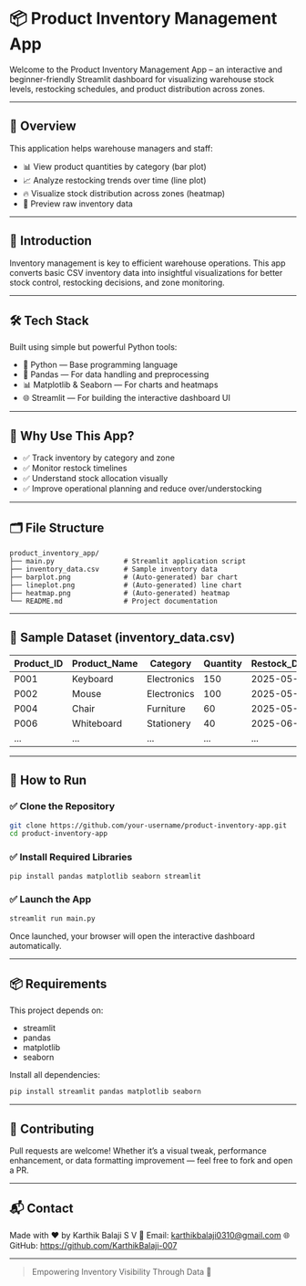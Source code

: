 # 📦 Product Inventory Management App

Welcome to the Product Inventory Management App – an interactive and beginner-friendly Streamlit dashboard for visualizing warehouse stock levels, restocking schedules, and product distribution across zones.

---

## 📌 Overview

This application helps warehouse managers and staff:

- 📊 View product quantities by category (bar plot)  
- 📈 Analyze restocking trends over time (line plot)  
- 🔥 Visualize stock distribution across zones (heatmap)  
- 📄 Preview raw inventory data  

---

## 🎯 Introduction

Inventory management is key to efficient warehouse operations. This app converts basic CSV inventory data into insightful visualizations for better stock control, restocking decisions, and zone monitoring.

---

## 🛠️ Tech Stack

Built using simple but powerful Python tools:

- 🐍 Python — Base programming language  
- 🧪 Pandas — For data handling and preprocessing  
- 📊 Matplotlib & Seaborn — For charts and heatmaps  
- 🌐 Streamlit — For building the interactive dashboard UI  

---

## 🧠 Why Use This App?

- ✅ Track inventory by category and zone  
- ✅ Monitor restock timelines  
- ✅ Understand stock allocation visually  
- ✅ Improve operational planning and reduce over/understocking  

---

## 🗂️ File Structure

```
product_inventory_app/
├── main.py                 # Streamlit application script
├── inventory_data.csv      # Sample inventory data
├── barplot.png             # (Auto-generated) bar chart
├── lineplot.png            # (Auto-generated) line chart
├── heatmap.png             # (Auto-generated) heatmap
└── README.md               # Project documentation
```

---

## 📄 Sample Dataset (inventory_data.csv)

| Product_ID | Product_Name   | Category    | Quantity | Restock_Date | Zone |
|------------|----------------|-------------|----------|--------------|------|
| P001       | Keyboard        | Electronics | 150      | 2025-05-25   | A1   |
| P002       | Mouse           | Electronics | 100      | 2025-05-30   | A2   |
| P004       | Chair           | Furniture   | 60       | 2025-05-27   | B1   |
| P006       | Whiteboard      | Stationery  | 40       | 2025-06-03   | C1   |
| ...        | ...             | ...         | ...      | ...          | ...  |

---

## 🚀 How to Run

### ✅ Clone the Repository

```bash
git clone https://github.com/your-username/product-inventory-app.git
cd product-inventory-app
```

### ✅ Install Required Libraries

```bash
pip install pandas matplotlib seaborn streamlit
```

### ✅ Launch the App

```bash
streamlit run main.py
```

Once launched, your browser will open the interactive dashboard automatically.

---

## 📦 Requirements

This project depends on:

- streamlit  
- pandas  
- matplotlib  
- seaborn  

Install all dependencies:

```bash
pip install streamlit pandas matplotlib seaborn
```

---

## 🤝 Contributing

Pull requests are welcome! Whether it’s a visual tweak, performance enhancement, or data formatting improvement — feel free to fork and open a PR.

---

## 📬 Contact

Made with ❤️ by Karthik Balaji S V
📧 Email: karthikbalaji0310@gmail.com
🌐 GitHub: https://github.com/KarthikBalaji-007

---

> Empowering Inventory Visibility Through Data 🚀
